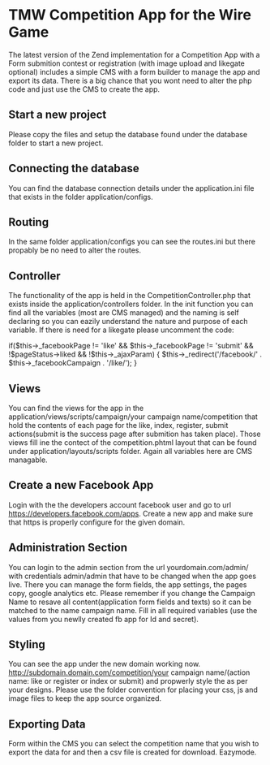 TMW Competition App for the Wire Game
=========================================

The latest version of the Zend implementation for a Competition App with a Form submition contest or registration (with image upload and likegate optional) includes a simple CMS with a form builder to manage the app and export its data. There is a big chance that you wont need to alter the php code and just use the CMS to create the app.



Start a new project
----------------------------------------------

Please copy the files and setup the database found under the database folder to start a new project.



Connecting the database
-------------------------------------------

You can find the database connection details under the application.ini file that exists in the folder application/configs. 



Routing
---------------------------------------------
In the same folder application/configs you can see the routes.ini but there propably be no need to alter the routes.



Controller
---------------------------------------------

The functionality of the app is held in the CompetitionController.php that exists inside the application/controllers folder. In the init function you can find all the variables (most are CMS managed) and the naming is self declaring so you can eazily understand the nature and purpose of each variable.
If there is need for a likegate please uncomment the code:

if($this->_facebookPage != 'like' && $this->_facebookPage != 'submit' && !$pageStatus->liked && !$this->_ajaxParam) {
    $this->_redirect('/facebook/' . $this->_facebookCampaign . '/like/');
}



Views
----------------------------------------------

You can find the views for the app in the application/views/scripts/campaign/your campaign name/competition that hold the contents of each page for the like, index, register, submit actions(submit is the success page after submition has taken place). Those views fill ine the contect of the competition.phtml layout that can be found under application/layouts/scripts folder. Again all variables here are CMS managable.



Create a new Facebook App
-------------------------------------------------
Login with the the developers account facebook user and go to url https://developers.facebook.com/apps. Create a new app and make sure that https is properly configure for the given domain.



Administration Section
-------------------------------------------------

You can login to the admin section from the url yourdomain.com/admin/ with credentials admin/admin that have to be changed when the app goes live. There you can manage the form fields, the app settings, the pages copy, google analytics etc. Please remember if you change the Campaign Name to resave all content(application form fields and texts) so it can be matched to the name campaign name. Fill in all required variables (use the values from you newlly created fb app for Id and secret).



Styling
------------------------------------------------

You can see the app under the new domain working now. http://subdomain.domain.com/competition/your campaign name/(action name: like or register or index or submit) and propwerly style the as per your designs. Please use the folder convention for placing your css, js and image files to keep the app source organized.


Exporting Data
------------------------------------------------------
Form within the CMS you can select the competition name that you wish to export the data for and then a csv file is created for download.
Eazymode.



